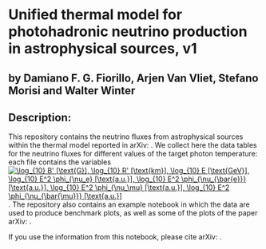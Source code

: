 # Unified thermal model for photohadronic neutrino production in astrophysical sources, v1
## by Damiano F. G. Fiorillo, Arjen Van Vliet, Stefano Morisi and Walter Winter

## Description:
This repository contains the neutrino fluxes from astrophysical sources within the thermal model reported in arXiv: . 
We collect here the data tables for the neutrino fluxes for different values of the target photon temperature: each file contains the variables <a href="https://www.codecogs.com/eqnedit.php?latex=\log_{10}&space;B'&space;[\text{G}],&space;\log_{10}&space;R'&space;[\text{km}],&space;\log_{10}&space;E&space;[\text{GeV}],&space;\log_{10}&space;E^2&space;\phi_{\nu_e}&space;[\text{a.u.}],&space;\log_{10}&space;E^2&space;\phi_{\nu_{\bar{e}}}&space;[\text{a.u.}],&space;\log_{10}&space;E^2&space;\phi_{\nu_\mu}&space;[\text{a.u.}],&space;\log_{10}&space;E^2&space;\phi_{\nu_{\bar{\mu}}}&space;[\text{a.u.}]" target="_blank"><img src="https://latex.codecogs.com/gif.latex?\log_{10}&space;B'&space;[\text{G}],&space;\log_{10}&space;R'&space;[\text{km}],&space;\log_{10}&space;E&space;[\text{GeV}],&space;\log_{10}&space;E^2&space;\phi_{\nu_e}&space;[\text{a.u.}],&space;\log_{10}&space;E^2&space;\phi_{\nu_{\bar{e}}}&space;[\text{a.u.}],&space;\log_{10}&space;E^2&space;\phi_{\nu_\mu}&space;[\text{a.u.}],&space;\log_{10}&space;E^2&space;\phi_{\nu_{\bar{\mu}}}&space;[\text{a.u.}]" title="\log_{10} B' [\text{G}], \log_{10} R' [\text{km}], \log_{10} E [\text{GeV}], \log_{10} E^2 \phi_{\nu_e} [\text{a.u.}], \log_{10} E^2 \phi_{\nu_{\bar{e}}} [\text{a.u.}], \log_{10} E^2 \phi_{\nu_\mu} [\text{a.u.}], \log_{10} E^2 \phi_{\nu_{\bar{\mu}}} [\text{a.u.}]" /></a>.
The repository also contains an example notebook in which the data are used to produce benchmark plots, as well as some of the plots of the paper arXiv: .

If you use the information from this notebook, please cite arXiv: .
